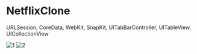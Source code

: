 # NetflixClone

URLSession, CoreData, WebKit, SnapKit, UITabBarController, UITableView, UICollectionView

![1](https://user-images.githubusercontent.com/84906625/193414057-757ecaa7-9dea-4cec-a428-2557669ffbd8.gif)
![2](https://user-images.githubusercontent.com/84906625/193414069-101cf01c-0de7-4f17-995f-2f16e3f2a86c.gif)
